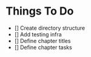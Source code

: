 # Things To Do

- [] Create directory structure
- [] Add testing infra
- [] Define chapter titles
- [] Define chapter tasks
